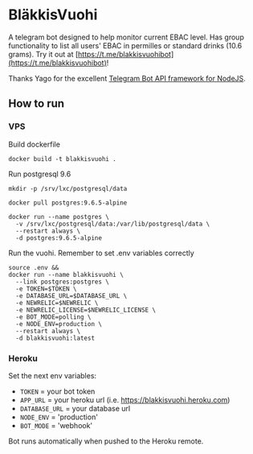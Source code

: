 # BläkkisVuohi

A telegram bot designed to help monitor current EBAC level. Has group functionality to list all users' EBAC in permilles or standard drinks (10.6 grams). Try it out at [https://t.me/blakkisvuohibot](https://t.me/blakkisvuohibot)!

Thanks Yago for the excellent [Telegram Bot API framework for NodeJS](https://github.com/yagop/node-telegram-bot-api).

## How to run

### VPS

Build dockerfile

```
docker build -t blakkisvuohi .
```

Run postgresql 9.6

```
mkdir -p /srv/lxc/postgresql/data

docker pull postgres:9.6.5-alpine

docker run --name postgres \
  -v /srv/lxc/postgresql/data:/var/lib/postgresql/data \
  --restart always \
  -d postgres:9.6.5-alpine

```

Run the vuohi. Remember to set .env variables correctly

```
source .env &&
docker run --name blakkisvuohi \
  --link postgres:postgres \
  -e TOKEN=$TOKEN \
  -e DATABASE_URL=$DATABASE_URL \
  -e NEWRELIC=$NEWRELIC \
  -e NEWRELIC_LICENSE=$NEWRELIC_LICENSE \
  -e BOT_MODE=polling \
  -e NODE_ENV=production \
  --restart always \
  -d blakkisvuohi:latest
```

### Heroku

Set the next env variables:
- `TOKEN` = your bot token
- `APP_URL` = your heroku url (i.e. https://blakkisvuohi.heroku.com)
- `DATABASE_URL` = your database url
- `NODE_ENV` = 'production'
- `BOT_MODE` = 'webhook'

Bot runs automatically when pushed to the Heroku remote.